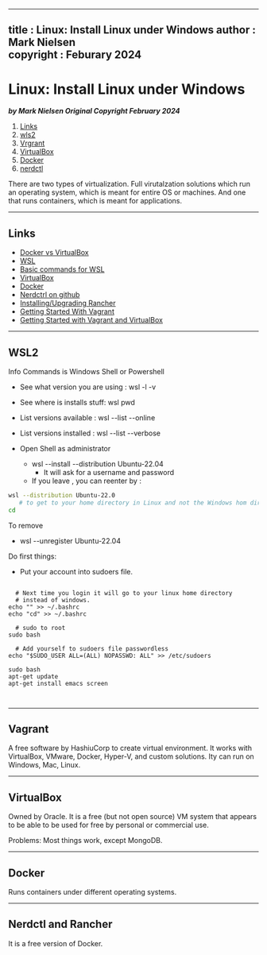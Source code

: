  
---
title : Linux: Install Linux under Windows
author : Mark Nielsen  
copyright : Feburary 2024  
---


Linux: Install Linux under Windows
==============================

_**by Mark Nielsen
Original Copyright February 2024**_


1. [Links](#links)
2. [wls2](#wsl2)
3. [Vrgrant](#vagrant)
4. [VirtualBox](#vb)
5. [Docker](#d)
6. [nerdctl](#n)

There are two types of virtualization.
Full virutalzation solutions which run an operating system, which is meant for entire
OS or machines. 
And one that runs containers, which is meant for applications.


* * *
<a name=Links></a>Links
-----

* [Docker vs VirtualBox](https://stackshare.io/stackups/docker-vs-virtualbox#:~:text=Docker%20containers%20start%20up%20quickly,performance%20compared%20to%20Docker%20containers.)
* [WSL](https://learn.microsoft.com/en-us/windows/wsl/install)
* [Basic commands for WSL](https://learn.microsoft.com/en-us/windows/wsl/basic-commands)
* [VirtualBox](https://www.virtualbox.org/)
* [Docker](https://www.docker.com/)
* [Nerdctrl on github](https://github.com/containerd/nerdctl)
* [Installing/Upgrading Rancher](https://ranchermanager.docs.rancher.com/getting-started/installation-and-upgrade)
* [Getting Started With Vagrant](https://phoenixnap.com/kb/vagrant-beginner-tutorial#:~:text=Before%20you%20start%2C%20make%20sure,%2DV%2C%20and%20custom%20solutions.)
* [Getting Started with Vagrant and VirtualBox](https://www.itu.dk/people/ropf/blog/vagrant_install.html#:~:text=Getting%20Started%20with%20Vagrant%20and,%2C%20MacOS%2C%20Windows%2C%20etc.)

* * *
<a name=wsl2>WSL2</a>
-----

Info Commands is Windows Shell or Powershell
* See what version you are using : wsl -l -v
* See where is installs stuff: wsl pwd
* List versions available : wsl --list --online
* List versions installed : wsl --list --verbose

* Open Shell as administrator
    * wsl --install --distribution  Ubuntu-22.04
       * It will ask for a username and password
    * If you leave , you can reenter by :
```bash
wsl --distribution Ubuntu-22.0
   # to get to your home directory in Linux and not the Windows hom directory
cd
```

To remove
* wsl --unregister Ubuntu-22.04

Do first things:
* Put your account into sudoers file.

```text

  # Next time you login it will go to your linux home directory
  # instead of windows. 
echo "" >> ~/.bashrc
echo "cd" >> ~/.bashrc

  # sudo to root
sudo bash

  # Add yourself to sudoers file passwordless
echo "$SUDO_USER ALL=(ALL) NOPASSWD: ALL" >> /etc/sudoers

sudo bash
apt-get update
apt-get install emacs screen



```

* * *
<a name=vagrant></a>Vagrant
-----

A free software by HashiuCorp to create virtual environment.
It works with VirtualBox, VMware, Docker, Hyper-V, and custom solutions.
Ity can run on Windows, Mac, Linux. 

* * *
<a name=vb></a>VirtualBox
-----
Owned by Oracle. It is a free (but not open source) VM system that appears to be able to be used for free by personal or commercial use.

Problems: Most things work, except MongoDB. 


* * *
<a name=d></a>Docker
-----

Runs containers under different operating systems. 


* * *
<a name=n></a>Nerdctl and Rancher
-----
It is a free version of Docker. 




